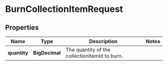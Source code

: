 

# BurnCollectionItemRequest


## Properties

| Name | Type | Description | Notes |
|------------ | ------------- | ------------- | -------------|
|**quantity** | **BigDecimal** | The quantity of the collectionItemId to burn. |  |



